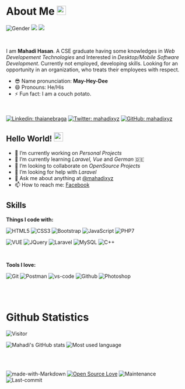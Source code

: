 # About Me <img src="https://emojis.slackmojis.com/emojis/images/1531849430/4246/blob-sunglasses.gif?1531849430" width="25px"/>

![Gender](https://img.shields.io/badge/gender-%F0%9F%A4%B5-lightgrey) 
![](https://img.shields.io/badge/Relationship-Single-red)
![](https://img.shields.io/badge/Job-Looking-_.svg)

<br>

I am **Mahadi Hasan**. A CSE graduate having some knowledges in *Web Developement Technologies* and Interested in *Desktop/Mobile Software Development*.
Currently not employed, developing skills. Looking for an opportunity in an organization, who treats their employees with respect.

- 😎 Name pronunciation: **May-Hey-Dee**
- 😄 Pronouns: He/His
- ⚡ Fun fact: I am a couch potato.

<br>

[![Linkedin: thaianebraga](https://img.shields.io/badge/-mahadixyz-blue?style=flat-square&logo=Linkedin&logoColor=white&link=https://www.linkedin.com/in/mahadixyz/)](https://www.linkedin.com/in/mahadixyz/)
[![Twitter: mahadixyz](https://img.shields.io/twitter/follow/mahadixyz?style=social)](https://twitter.com/mahadixyz)
[![GitHub: mahadixyz](https://img.shields.io/github/followers/mahadixyz?label=follow&style=social)](https://github.com/mahadixyz)

## Hello World! <img src="https://media.giphy.com/media/hvRJCLFzcasrR4ia7z/giphy.gif" width="25px">


- 🔭 I’m currently working on *Personal Projects*
- 🌱 I’m currently learning *Laravel, Vue* and *German* 🇩🇪
- 👯 I’m looking to collaborate on *OpenSource Projects*
- 🤔 I’m looking for help with *Laravel*
- 💬 Ask me about anything at [@mahadixyz](https://twitter.com/mahadixyz)
- 📫 How to reach me: [Facebook](https://facebook.com/mahadixyz)


## Skills

**Things I code with:**

![HTML5](https://img.shields.io/badge/HTML5-E34F26?style=for-the-badge&logo=html5&logoColor=white)
![CSS3](https://img.shields.io/badge/CSS3-1572B6?style=for-the-badge&logo=css3&logoColor=white)
![Bootstrap](https://img.shields.io/badge/Bootstrap-563D7C?style=for-the-badge&logo=bootstrap&logoColor=white)
![JavaScript](https://img.shields.io/badge/JavaScript-F7DF1E?style=for-the-badge&logo=javascript&logoColor=black)
![PHP7](https://img.shields.io/badge/PHP-777BB4?style=for-the-badge&logo=php&logoColor=white)

![VUE](https://img.shields.io/badge/vuejs%20-%2335495e.svg?&style=for-the-badge&logo=vue.js&logoColor=%234FC08D)
![JQuery](https://img.shields.io/badge/jQuery-0769AD?style=for-the-badge&logo=jquery&logoColor=white)
![Laravel](https://img.shields.io/badge/Laravel-FF2D20?style=for-the-badge&logo=laravel&logoColor=white)
![MySQL](https://img.shields.io/badge/MySQL-00000F?style=for-the-badge&logo=mysql&logoColor=white)
![C++](https://img.shields.io/badge/C%2B%2B-00599C?style=for-the-badge&logo=c%2B%2B&logoColor=white)

<br>

**Tools I love:**

![Git](https://img.shields.io/badge/git%20-%23F05033.svg?&style=for-the-badge&logo=git&logoColor=white)
![Postman](https://img.shields.io/badge/Postman-black?style=for-the-badge&logo=postman)
![vs-code](https://img.shields.io/badge/-VS%20Code-007ACC?style=for-the-badge&logo=visual-studio-code)
![Github](https://img.shields.io/badge/GitHub-100000?style=for-the-badge&logo=github&logoColor=white)
![Photoshop](https://img.shields.io/badge/adobe%20photoshop%20-%2331A8FF.svg?&style=for-the-badge&logo=adobe%20photoshop&logoColor=white)

<br>
<br>

# Github Statistics

![Visitor](https://komarev.com/ghpvc/?username=mahadixyz&color=blueviolet&style=for-the-badge) 

![Mahadi's GitHub stats](https://github-readme-stats.vercel.app/api?username=mahadixyz&show_icons=true&theme=dracula)
![Most used language](https://github-readme-stats.vercel.app/api/top-langs/?username=mahadixyz&theme=dracula)

<br>
<br>

![made-with-Markdown](https://img.shields.io/badge/Made%20with-Markdown-1f425f.svg)
[![Open Source Love](https://badges.frapsoft.com/os/v2/open-source.svg?v=103)](https://github.com/mahadixyz)
![Maintenance](https://img.shields.io/badge/Maintained%3F-yes-green.svg)
![Last-commit](https://img.shields.io/github/last-commit/mahadixyz/mahadixyz?style=flat-square)


